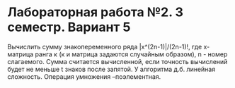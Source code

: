 # Лабораторная работа №2. 3 семестр. Вариант 5 #

Вычислить сумму знакопеременного ряда |х^(2n-1)|/(2n-1)!, где х-матрица ранга к (к и матрица задаются случайным образом), n - номер слагаемого. Сумма считается вычисленной, если точность вычислений будет не меньше t знаков после запятой. У алгоритма д.б. линейная сложность. Операция умножения –поэлементная.
